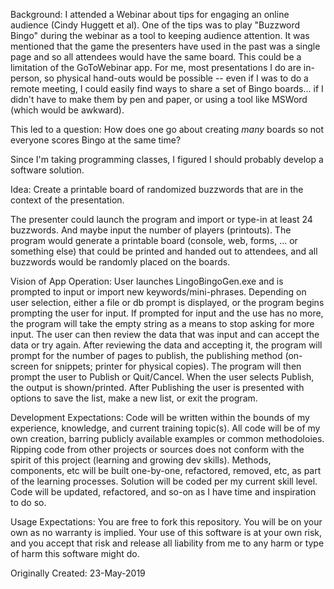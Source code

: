 Background:
I attended a Webinar about tips for engaging an online audience (Cindy Huggett et al). One of the tips was to play "Buzzword Bingo" during the webinar as a tool to keeping audience attention. It was mentioned that the game the presenters have used in the past was a single page and so all attendees would have the same board. This could be a limitation of the GoToWebinar app. For me, most presentations I do are in-person, so physical hand-outs would be possible -- even if I was to do a remote meeting, I could easily find ways to share a set of Bingo boards... if I didn't have to make them by pen and paper, or using a tool like MSWord (which would be awkward).

This led to a question: How does one go about creating *many* boards so not everyone scores Bingo at the same time?

Since I'm taking programming classes, I figured I should probably develop a software solution.

Idea:
Create a printable board of randomized buzzwords that are in the context of the presentation.

The presenter could launch the program and import or type-in at least 24 buzzwords. And maybe input the number of players (printouts). The program would generate a printable board (console, web, forms, ... or something else) that could be printed and handed out to attendees, and all buzzwords would be randomly placed on the boards.

Vision of App Operation:
User launches LingoBingoGen.exe and is prompted to input or import new keywords/mini-phrases. 
Depending on user selection, either a file or db prompt is displayed, or the program begins prompting the user for input. 
If prompted for input and the use has no more, the program will take the empty string as a means to stop asking for more input. 
The user can then review the data that was input and can accept the data or try again. 
After reviewing the data and accepting it, the program will prompt for the number of pages to publish, the publishing method (on-screen for snippets; printer for physical copies). 
The program will then prompt the user to Publish or Quit/Cancel.
When the user selects Publish, the output is shown/printed.
After Publishing the user is presented with options to save the list, make a new list, or exit the program.

Development Expectations:
Code will be written within the bounds of my experience, knowledge, and current training topic(s).
All code will be of my own creation, barring publicly available examples or common methodoloies.
Ripping code from other projects or sources does not conform with the spirit of this project (learning and growing dev skills).
Methods, components, etc will be built one-by-one, refactored, removed, etc, as part of the learning processes.
Solution will be coded per my current skill level.
Code will be updated, refactored, and so-on as I have time and inspiration to do so.

Usage Expectations:
You are free to fork this repository. You will be on your own as no warranty is implied. Your use of this software is at your own risk, and you accept that risk and release all liability from me to any harm or type of harm this software might do.


Originally Created: 23-May-2019